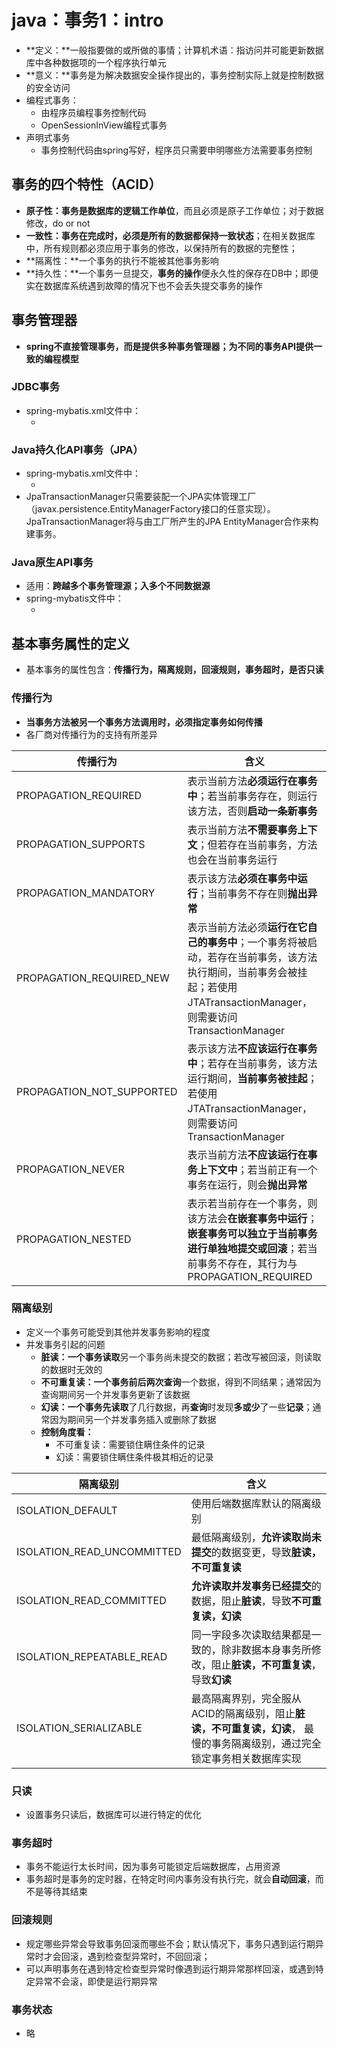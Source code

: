 # java：事务1：intro

* **定义：**一般指要做的或所做的事情；计算机术语：指访问并可能更新数据库中各种数据项的一个程序执行单元
* **意义：**事务是为解决数据安全操作提出的，事务控制实际上就是控制数据的安全访问
* 编程式事务：
  * 由程序员编程事务控制代码
  * OpenSessionInView编程式事务
* 声明式事务
  * 事务控制代码由spring写好，程序员只需要申明哪些方法需要事务控制



## 事务的四个特性（ACID）

* **原子性：**事务是数据库的**逻辑工作单位**，而且必须是原子工作单位；对于数据修改，do or not
* **一致性：**事务在完成时，必须是所有的数据都**保持一致状态**；在相关数据库中，所有规则都必须应用于事务的修改，以保持所有的数据的完整性；
* **隔离性：**一个事务的执行不能被其他事务影响
* **持久性：**一个事务一旦提交，**事务的操作**便永久性的保存在DB中；即便实在数据库系统遇到故障的情况下也不会丢失提交事务的操作



## 事务管理器

* **spring不直接管理事务，而是提供多种事务管理器；为不同的事务API提供一致的编程模型**

### JDBC事务

* spring-mybatis.xml文件中：
  * <bean id="transactionManager" class="org.springframework.jdbc.datasource.DataSourceTransactionManager">
            <property name="dataSource" ref="dataSource" />
        </bean>

### Java持久化API事务（JPA）

* spring-mybatis.xml文件中：
  * <bean id="transactionManager" class="org.springframework.orm.jpa.JpaTransactionManager">
            <property name="sessionFactory" ref="sessionFactory" />
        </bean>
* JpaTransactionManager只需要装配一个JPA实体管理工厂（javax.persistence.EntityManagerFactory接口的任意实现）。JpaTransactionManager将与由工厂所产生的JPA EntityManager合作来构建事务。

### Java原生API事务

* 适用：**跨越多个事务管理源；入多个不同数据源**
* spring-mybatis文件中：
  * <bean id="transactionManager" class="org.springframework.transaction.jta.JtaTransactionManager">
            <property name="transactionManagerName" value="java:/TransactionManager" />
        </bean>



## 基本事务属性的定义

* 基本事务的属性包含：**传播行为，隔离规则，回滚规则，事务超时，是否只读**

### 传播行为

* **当事务方法被另一个事务方法调用时，必须指定事务如何传播**
* 各厂商对传播行为的支持有所差异

| 传播行为                  | 含义                                                         |
| ------------------------- | ------------------------------------------------------------ |
| PROPAGATION_REQUIRED      | 表示当前方法**必须运行在事务中**；若当前事务存在，则运行该方法，否则**启动一条新事务** |
| PROPAGATION_SUPPORTS      | 表示当前方法**不需要事务上下文**；但若存在当前事务，方法也会在当前事务运行 |
| PROPAGATION_MANDATORY     | 表示该方法**必须在事务中运行**；当前事务不存在则**抛出异常** |
| PROPAGATION_REQUIRED_NEW  | 表示当前方法必须**运行在它自己的事务中**；一个事务将被启动，若存在当前事务，该方法执行期间，当前事务会被挂起；若使用JTATransactionManager，则需要访问TransactionManager |
| PROPAGATION_NOT_SUPPORTED | 表示该方法**不应该运行在事务中**；若存在当前事务，该方法运行期间，**当前事务被挂起**；若使用JTATransactionManager，则需要访问TransactionManager |
| PROPAGATION_NEVER         | 表示当前方法**不应该运行在事务上下文中**；若当前正有一个事务在运行，则会**抛出异常** |
| PROPAGATION_NESTED        | 表示若当前存在一个事务，则该方法会**在嵌套事务中运行**；**嵌套事务可以独立于当前事务进行单独地提交或回滚**；若当前事务不存在，其行为与PROPAGATION_REQUIRED |

### 隔离级别

* 定义一个事务可能受到其他并发事务影响的程度
* 并发事务引起的问题
  * **脏读：**一个事务**读取**另一个事务尚未提交的数据；若改写被回滚，则读取的数据时无效的
  * **不可重复读：**一个事务前后两次**查询**一个数据，得到不同结果；通常因为查询期间另一个并发事务更新了该数据
  * **幻读：**一个事务先**读取**了几行数据，再**查询**时发现**多或少**了一些**记录**；通常因为期间另一个并发事务插入或删除了数据
  * **控制角度看：**
    * 不可重复读：需要锁住瞒住条件的记录
    * 幻读：需要锁住瞒住条件极其相近的记录

| 隔离级别                   | 含义                                                         |
| -------------------------- | ------------------------------------------------------------ |
| ISOLATION_DEFAULT          | 使用后端数据库默认的隔离级别                                 |
| ISOLATION_READ_UNCOMMITTED | 最低隔离级别，**允许读取尚未提交**的数据变更，导致**脏读，不可重复读** |
| ISOLATION_READ_COMMITTED   | **允许读取并发事务已经提交**的数据，阻止**脏读**，导致**不可重复读，幻读** |
| ISOLATION_REPEATABLE_READ  | 同一字段多次读取结果都是一致的，除非数据本身事务所修改，阻止**脏读，不可重复读**，导致**幻读** |
| ISOLATION_SERIALIZABLE     | 最高隔离界别，完全服从ACID的隔离级别，阻止**脏读，不可重复读，幻读**， 最慢的事务隔离级别，通过完全锁定事务相关数据库实现 |

### 只读

* 设置事务只读后，数据库可以进行特定的优化

### 事务超时

* 事务不能运行太长时间，因为事务可能锁定后端数据库，占用资源
* 事务超时是事务的定时器，在特定时间内事务没有执行完，就会**自动回滚**，而不是等待其结束

### 回滚规则

* 规定哪些异常会导致事务回滚而哪些不会；默认情况下，事务只遇到运行期异常时才会回滚，遇到检查型异常时，不回回滚；
* 可以声明事务在遇到特定检查型异常时像遇到运行期异常那样回滚，或遇到特定异常不会滚，即使是运行期异常

### 事务状态

* 略